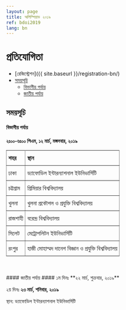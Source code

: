 ```yaml
---
layout: page
title: অলিম্পিয়াড ২০১৯
ref: bdoi2019
lang: bn
---
```

<style type="text/css">
.tg  {border-collapse:collapse;border-spacing:0;}
.tg td{padding:10px 5px;border-style:solid;border-width:1px;overflow:hidden;word-break:normal;border-color:black;}
.tg th{padding:10px 5px;border-style:solid;border-width:1px;overflow:hidden;word-break:normal;border-color:black;}
.tg .tg-0pky{border-color:inherit;text-align:left;vertical-align:top}
</style>
# প্রতিযোগিতা #

* [রেজিস্ট্রেশন]({{ site.baseurl }}/registration-bn/)
* [সময়সূচি](#সময়সূচি)
    * [বিভাগীয় পর্যায়](#বিভাগীয়-পর্যায়)
    * [জাতীয় পর্যায়](#জাতীয়-পর্যায়)

## সময়সূচি ##

#### বিভাগীয় পর্যায় ####
**২ঃ০০-৬ঃ০০ পিএম, ১২ মার্চ, মঙ্গলবার, ২০১৯**

<table class="tg">
  <tr>
    <th class="tg-0pky">শহর</th>
    <th class="tg-0pky">স্থান</th>
  </tr>
  <tr>
    <td class="tg-0pky">ঢাকা</td>
    <td class="tg-0pky">ড্যাফোডিল ইন্টারন্যাশনাল ইউনিভার্সিটি</td>
  </tr>
  <tr>
    <td class="tg-0pky">চট্টগ্রাম</td>
    <td class="tg-0pky">প্রিমিয়ার বিশ্ববিদ্যালয়</td>
  </tr>
  <tr>
    <td class="tg-0pky">খুলনা</td>
    <td class="tg-0pky">খুলনা প্রকৌশল ও প্রযুক্তি বিশ্ববিদ্যালয়</td>
  </tr>
  <tr>
    <td class="tg-0pky">রাজশাহী</td>
    <td class="tg-0pky">বরেন্দ্র বিশ্ববিদ্যালয়</td>
  </tr>
  <tr>
    <td class="tg-0pky">সিলেট</td>
    <td class="tg-0pky">মেট্রোপলিটন ইউনিভার্সিটি</td>
  </tr>
  <tr>
    <td class="tg-0pky">রংপুর</td>
    <td class="tg-0pky">হাজী মোহাম্মদ দানেশ বিজ্ঞান ও প্রযুক্তি বিশ্ববিদ্যালয়
</td>
  </tr>
</table>
<br><br>
#### জাতীয় পর্যায় ####
১ম দিনঃ **২২ মার্চ, শুক্রবার, ২০১৯**

২য় দিনঃ **২৩ মার্চ, শনিবার, ২০১৯**

স্থান: ড্যাফোডিল ইন্টারন্যাশনাল ইউনিভার্সিটি
